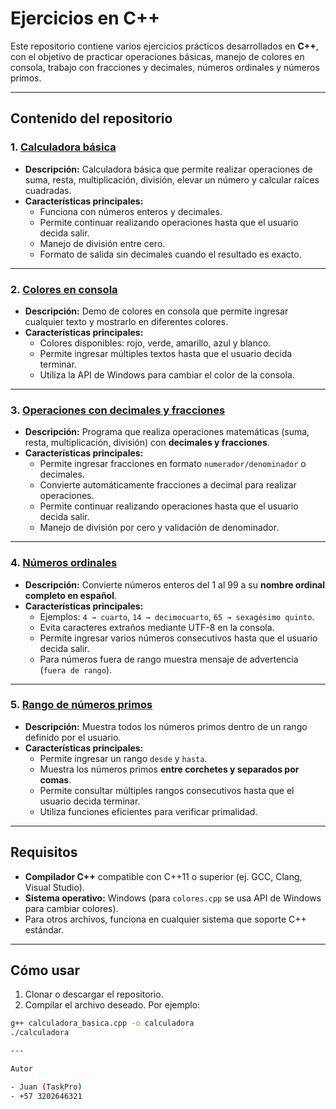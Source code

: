 # Ejercicios en C++

Este repositorio contiene varios ejercicios prácticos desarrollados en **C++**, con el objetivo de practicar operaciones básicas, manejo de colores en consola, trabajo con fracciones y decimales, números ordinales y números primos.  

---

## Contenido del repositorio

### 1. [Calculadora básica](./calculadora_basica.cpp)
- **Descripción:** Calculadora básica que permite realizar operaciones de suma, resta, multiplicación, división, elevar un número y calcular raíces cuadradas.  
- **Características principales:**
  - Funciona con números enteros y decimales.
  - Permite continuar realizando operaciones hasta que el usuario decida salir.
  - Manejo de división entre cero.
  - Formato de salida sin decimales cuando el resultado es exacto.

---

### 2. [Colores en consola](./colores.cpp)
- **Descripción:** Demo de colores en consola que permite ingresar cualquier texto y mostrarlo en diferentes colores.  
- **Características principales:**
  - Colores disponibles: rojo, verde, amarillo, azul y blanco.
  - Permite ingresar múltiples textos hasta que el usuario decida terminar.
  - Utiliza la API de Windows para cambiar el color de la consola.

---

### 3. [Operaciones con decimales y fracciones](./decimal_fracciones.cpp)
- **Descripción:** Programa que realiza operaciones matemáticas (suma, resta, multiplicación, división) con **decimales y fracciones**.  
- **Características principales:**
  - Permite ingresar fracciones en formato `numerador/denominador` o decimales.
  - Convierte automáticamente fracciones a decimal para realizar operaciones.
  - Permite continuar realizando operaciones hasta que el usuario decida salir.
  - Manejo de división por cero y validación de denominador.

---

### 4. [Números ordinales](./ordinales.cpp)
- **Descripción:** Convierte números enteros del 1 al 99 a su **nombre ordinal completo en español**.  
- **Características principales:**
  - Ejemplos: `4 → cuarto`, `14 → decimocuarto`, `65 → sexagésimo quinto`.
  - Evita caracteres extraños mediante UTF-8 en la consola.
  - Permite ingresar varios números consecutivos hasta que el usuario decida salir.
  - Para números fuera de rango muestra mensaje de advertencia (`fuera de rango`).

---

### 5. [Rango de números primos](./rango_primos.cpp)
- **Descripción:** Muestra todos los números primos dentro de un rango definido por el usuario.  
- **Características principales:**
  - Permite ingresar un rango `desde` y `hasta`.
  - Muestra los números primos **entre corchetes y separados por comas**.
  - Permite consultar múltiples rangos consecutivos hasta que el usuario decida terminar.
  - Utiliza funciones eficientes para verificar primalidad.

---

## Requisitos
- **Compilador C++** compatible con C++11 o superior (ej. GCC, Clang, Visual Studio).  
- **Sistema operativo:** Windows (para `colores.cpp` se usa API de Windows para cambiar colores).  
- Para otros archivos, funciona en cualquier sistema que soporte C++ estándar.

---

## Cómo usar
1. Clonar o descargar el repositorio.
2. Compilar el archivo deseado. Por ejemplo:

```bash
g++ calculadora_basica.cpp -o calculadora
./calculadora

---

Autor

- Juan (TaskPro)
- +57 3202646321

